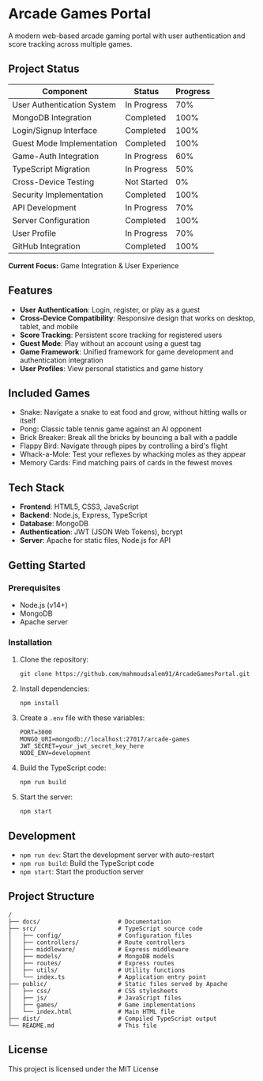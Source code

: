 # Arcade Games Portal

A modern web-based arcade gaming portal with user authentication and score tracking across multiple games.

## Project Status

| Component | Status | Progress |
|-----------|--------|----------|
| User Authentication System | In Progress | 70% |
| MongoDB Integration | Completed | 100% |
| Login/Signup Interface | Completed | 100% |
| Guest Mode Implementation | Completed | 100% |
| Game-Auth Integration | In Progress | 60% |
| TypeScript Migration | In Progress | 50% |
| Cross-Device Testing | Not Started | 0% |
| Security Implementation | Completed | 100% |
| API Development | In Progress | 70% |
| Server Configuration | Completed | 100% |
| User Profile | In Progress | 70% |
| GitHub Integration | Completed | 100% |

**Current Focus:** Game Integration & User Experience

## Features

- **User Authentication**: Login, register, or play as a guest
- **Cross-Device Compatibility**: Responsive design that works on desktop, tablet, and mobile
- **Score Tracking**: Persistent score tracking for registered users
- **Guest Mode**: Play without an account using a guest tag
- **Game Framework**: Unified framework for game development and authentication integration
- **User Profiles**: View personal statistics and game history

## Included Games

- Snake: Navigate a snake to eat food and grow, without hitting walls or itself
- Pong: Classic table tennis game against an AI opponent
- Brick Breaker: Break all the bricks by bouncing a ball with a paddle
- Flappy Bird: Navigate through pipes by controlling a bird's flight
- Whack-a-Mole: Test your reflexes by whacking moles as they appear
- Memory Cards: Find matching pairs of cards in the fewest moves

## Tech Stack

- **Frontend**: HTML5, CSS3, JavaScript
- **Backend**: Node.js, Express, TypeScript
- **Database**: MongoDB
- **Authentication**: JWT (JSON Web Tokens), bcrypt
- **Server**: Apache for static files, Node.js for API

## Getting Started

### Prerequisites

- Node.js (v14+)
- MongoDB
- Apache server

### Installation

1. Clone the repository:
   ```
   git clone https://github.com/mahmoudsalem91/ArcadeGamesPortal.git
   ```

2. Install dependencies:
   ```
   npm install
   ```

3. Create a `.env` file with these variables:
   ```
   PORT=3000
   MONGO_URI=mongodb://localhost:27017/arcade-games
   JWT_SECRET=your_jwt_secret_key_here
   NODE_ENV=development
   ```

4. Build the TypeScript code:
   ```
   npm run build
   ```

5. Start the server:
   ```
   npm start
   ```

## Development

- `npm run dev`: Start the development server with auto-restart
- `npm run build`: Build the TypeScript code
- `npm start`: Start the production server

## Project Structure

```
/
├── docs/                      # Documentation
├── src/                       # TypeScript source code
│   ├── config/                # Configuration files
│   ├── controllers/           # Route controllers
│   ├── middleware/            # Express middleware
│   ├── models/                # MongoDB models
│   ├── routes/                # Express routes
│   ├── utils/                 # Utility functions
│   └── index.ts               # Application entry point
├── public/                    # Static files served by Apache
│   ├── css/                   # CSS stylesheets
│   ├── js/                    # JavaScript files
│   ├── games/                 # Game implementations
│   └── index.html             # Main HTML file
├── dist/                      # Compiled TypeScript output
└── README.md                  # This file
```

## License

This project is licensed under the MIT License 